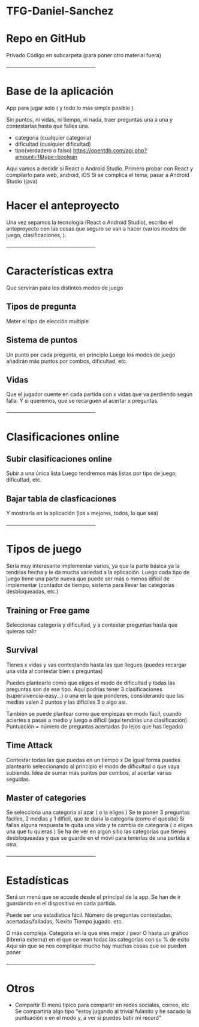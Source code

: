 # TFG-Daniel-Sanchez


# Repo en GitHub
Privado
Código en subcarpeta (para poner otro material fuera)

—————————————————
# Base de la aplicación

App para jugar solo ( y todo lo más simple posible ).

Sin puntos, ni vidas, ni tiempo, ni nada, traer preguntas una a una y contestarlas hasta que falles una.
- categoria (cualquier categoria)
- dificultad (cualquier dificultad)
- tipo(verdadero o falso)
https://opentdb.com/api.php?amount=1&type=boolean

Aquí vamos a decidir si React o Android Studio. 
Primero probar con React y compilarlo para web, android, iOS
Si se complica el tema, pasar a Android Studio (java)


# Hacer el anteproyecto
Una vez sepamos la tecnología (React o Android Studio), escribo el anteproyecto con las cosas que seguro se van a hacer (varios modos de juego, clasificaciones, ).

—————————————————

# Características extra
Que servirán para los distintos modos de juego

## Tipos de pregunta
Meter el tipo de elección multiple

## Sistema de puntos
Un punto por cada pregunta, en principio
Luego los modos de juego añadirán más puntos por combos, dificultad, etc.

## Vidas
Que el jugador cuente en cada partida con x vidas que va perdiendo según falla.
Y si queremos, que se recarguen al acertar x preguntas.


—————————————————
# Clasificaciones online

## Subir clasificaciones online
Subir a una única lista
Luego tendremos más listas por tipo de juego, dificultad, etc.

## Bajar tabla de clasficaciones 
Y mostrarla en la aplicación
(los x mejores, todos, lo que sea)

—————————————————

# Tipos de juego
Sería muy interesante implementar varios, ya que la parte básica ya la tendrías hecha y le da mucha variedad a la aplicación.
Luego cada tipo de juego tiene una parte nueva que puede ser más o menos difícil de implementar (contador de tiempo, sistema para llevar las categorías desbloqueadas, etc.)


## Training or Free game
Seleccionas categoria y dificultad, 
y a contestar preguntas hasta que quieras salir

## Survival 
Tienes x vidas y vas contestando hasta las que llegues 
(puedes recargar una vida al contestar bien x preguntas)

Puedes plantearlo como que eliges el modo de dificultad y todas las preguntas son de ese tipo.
Aquí podrías tener 3 clasificaciones (supervivencia-easy...) o una en la que ponderes, considerando que las medias valen 2 puntos y las difíciles 3 o algo así.

También se puede plantear como que empiezas en modo fácil, cuando aciertes x pasas a medio y luego a difícil (aquí tendrías una clasificación). 
Puntuación = número de preguntas acertadas (lo lejos que has llegado)

## Time Attack
Contestar todas las que puedas en un tiempo x 
De igual forma puedes plantearlo seleccionando al principio el modo de dificultad o que vaya subiendo. 
Idea de sumar más puntos por combos, al acertar varias seguidas.

## Master of categories
Se selecciona una categoria al azar ( o la eliges )
Se te ponen 3 preguntas fáciles, 2 medias y 1 dificil, que te daria la categoria (como el quesito)
Si fallas alguna respuesta te quita una vida y te cambia de categoría ( o eliges una que tu quieras )
Se ha de ver en algún sitio las categorías que tienes desbloqueadas y que se guarde en el móvil para tenerlas de una partida a otra.

—————————————————

# Estadísticas

Será un menú que se accede desde el principal de la app.
Se han de ir guardando en el dispositivo en cada partida.

Puede ser una estadística fácil. 
Número de preguntas contestadas, acertadas/falladas, %exito
Tiempo jugado. 
etc.

O más compleja.
Categoría en la que eres mejor / peor
O hasta un gráfico (librería externa) en el que se vean todas las categorías con su % de exito
Aquí sin que se nos complique mucho hay muchas cosas que se pueden poner

—————————————————

# Otros

- Compartir 
El menú tipico para compartir en redes sociales, correo, etc
Se compartiría algo tipo "estoy jugando al trivial fulanito y he sacado la puntuación x en el modo y, a ver si puedes batir mi record"
